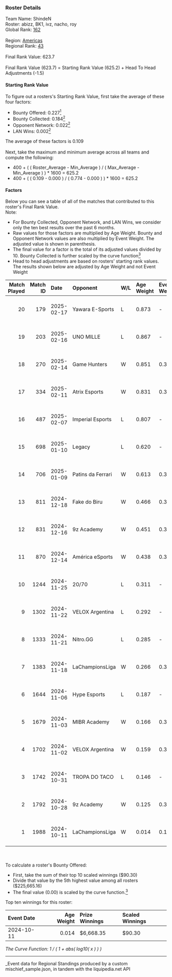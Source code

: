 ### Roster Details<br />
Team Name: ShindeN<br />
Roster: abizz, BK1, ivz, nacho, roy<br />
Global Rank: [162](../../standings_global_2025_04_07.md)<br />
<br />
Region: [Americas]( ../../standings_americas_2025_04_07.md)<br />
Regional Rank: [43]( ../../standings_americas_2025_04_07.md)<br />
<br />
Final Rank Value:  623.7<br />
<br />
Final Rank Value (623.7) = Starting Rank Value (625.2) + Head To Head Adjustments (-1.5)<br />

#### Starting Rank Value<br />
To figure out a rosters's Starting Rank Value, first take the average of these four factors:<br />
- Bounty Offered: 0.227[<sup>1</sup>](#table2)
- Bounty Collected: 0.184[<sup>2</sup>](#table1)
- Opponent Network: 0.022[<sup>2</sup>](#table1)
- LAN Wins: 0.002[<sup>2</sup>](#table1)

The average of these factors is 0.109<br />
<br />
Next, take the maximum and minimum average across all teams and compute the following:<br />
- 400 + ( ( Roster_Average - Min_Average ) / ( Max_Average - Min_Average ) ) * 1600 = 625.2
- 400 + ( ( 0.109 - 0.000 ) / ( 0.774 - 0.000 ) ) * 1600 = 625.2


#### Factors<br />
Below you can see a table of all of the matches that contributed to this roster's Final Rank Value.<br />
Note:<br />

- For Bounty Collected, Opponent Network, and LAN Wins, we consider only the ten best results over the past 6 months.
- Raw values for those factors are multiplied by Age Weight. Bounty and Opponent Network values are also multiplied by Event Weight. The adjusted value is shown in parenthesis.
- The final value for a factor is the total of its adjusted values divided by 10. Bounty Collected is further scaled by the curve function[<sup>3</sup>](#curveFunction)
- Head to head adjustments are based on rosters' starting rank values. The results shown below are adjusted by Age Weight and not Event Weight
<span id="table1"></span><br />


| Match Played | Match ID | Date       | Opponent          | W/L | Age Weight | Event Weight | Bounty Collected | Opponent Network | LAN Wins  | H2H Adj. | Roster                           |
| -: | -: | :- | :- | :- | :- | :- | :- | :- | :- | -: | :- |
|           20 |      179 | 2025-02-17 | Yawara E-Sports   | L   | 0.873      | -            | -                | -                | -         |   -13.47 | abizz, BK1, ivz, nacho, roy      |
|           19 |      203 | 2025-02-16 | UNO MILLE         | L   | 0.867      | -            | -                | -                | -         |   -12.02 | abizz, BK1, ivz, nacho, roy      |
|           18 |      270 | 2025-02-14 | Game Hunters      | W   | 0.851      | 0.371        | 0.001 (0.000)    | 0.262 (0.082)    | 0 (0.000) |    12.78 | abizz, BK1, ivz, nacho, roy      |
|           17 |      334 | 2025-02-11 | Atrix Esports     | W   | 0.831      | 0.371        | 0.000 (0.000)    | 0.005 (0.001)    | 0 (0.000) |    11.01 | abizz, BK1, ivz, nacho, roy      |
|           16 |      487 | 2025-02-07 | Imperial Esports  | L   | 0.807      | -            | -                | -                | -         |    -4.29 | abizz, BK1, ivz, nacho, roy      |
|           15 |      698 | 2025-01-10 | Legacy            | L   | 0.620      | -            | -                | -                | -         |    -5.67 | abizz, BK1, ivz, relentless, roy |
|           14 |      706 | 2025-01-09 | Patins da Ferrari | W   | 0.613      | 0.384        | 0.000 (0.000)    | 0.112 (0.026)    | 0 (0.000) |     7.07 | abizz, BK1, ivz, relentless, roy |
|           13 |      811 | 2024-12-18 | Fake do Biru      | W   | 0.466      | 0.384        | 0.000 (0.000)    | 0.186 (0.033)    | 0 (0.000) |     5.85 | abizz, BK1, ivz, relentless, roy |
|           12 |      831 | 2024-12-16 | 9z Academy        | W   | 0.451      | 0.384        | 0.000 (0.000)    | 0.163 (0.028)    | 0 (0.000) |     5.06 | abizz, BK1, ivz, relentless, roy |
|           11 |      870 | 2024-12-14 | América eSports   | W   | 0.438      | 0.384        | 0.000 (0.000)    | -                | 0 (0.000) |     3.18 | abizz, BK1, ivz, relentless, roy |
|           10 |     1244 | 2024-11-25 | 20/70             | L   | 0.311      | -            | -                | -                | -         |    -5.11 | abizz, BK1, ivz, relentless, roy |
|            9 |     1302 | 2024-11-22 | VELOX Argentina   | L   | 0.292      | -            | -                | -                | -         |    -6.32 | abizz, BK1, ivz, relentless, roy |
|            8 |     1333 | 2024-11-21 | Nitro.GG          | L   | 0.285      | -            | -                | -                | -         |    -4.35 | abizz, BK1, ivz, relentless, roy |
|            7 |     1383 | 2024-11-18 | LaChampionsLiga   | W   | 0.266      | 0.371        | 0.000 (0.000)    | 0.173 (0.017)    | 0 (0.000) |     4.06 | abizz, BK1, ivz, relentless, roy |
|            6 |     1644 | 2024-11-06 | Hype Esports      | L   | 0.187      | -            | -                | -                | -         |    -3.14 | abizz, BK1, ivz, relentless, roy |
|            5 |     1679 | 2024-11-03 | MIBR Academy      | W   | 0.166      | 0.371        | 0.000 (0.000)    | 0.306 (0.019)    | 0 (0.000) |     2.75 | abizz, BK1, ivz, relentless, roy |
|            4 |     1702 | 2024-11-02 | VELOX Argentina   | W   | 0.159      | 0.371        | 0.000 (0.000)    | 0.083 (0.005)    | 0 (0.000) |     1.58 | abizz, BK1, ivz, relentless, roy |
|            3 |     1742 | 2024-10-31 | TROPA DO TACO     | L   | 0.146      | -            | -                | -                | -         |    -2.06 | abizz, BK1, ivz, relentless, roy |
|            2 |     1792 | 2024-10-28 | 9z Academy        | W   | 0.125      | 0.371        | -                | 0.163 (0.008)    | -         |     1.39 | abizz, BK1, ivz, relentless, roy |
|            1 |     1988 | 2024-10-11 | LaChampionsLiga   | W   | 0.014      | 0.143        | 0.000 (0.000)    | 0.173 (0.000)    | 1 (0.014) |     0.21 | abizz, BK1, ivz, relentless, roy |

<br />
<span id="table2"></span><br />
To calculate a roster's Bounty Offered:<br />

- First, take the sum of their top 10 scaled winnings ($90.30)
- Divide that value by the 5th highest value among all rosters ($225,665.16)
- The final value (0.00) is scaled by the curve function.[<sup>3</sup>](#curveFunction)

Top ten winnings for this roster:<br />

| Event Date | Age Weight | Prize Winnings | Scaled Winnings |
| :- | -: | :- | :- |
| 2024-10-11 |      0.014 | $6,668.35      | $90.30          |


<span id="curveFunction"></span>_The Curve Function: 1 / ( 1 + abs( log10( x ) ) )_<br />

---
_Event data for Regional Standings produced by a custom mischief_sample.json, in tandem with the liquipedia.net API<br />
